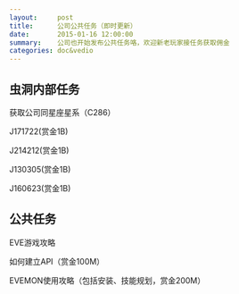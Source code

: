 ```yaml
---
layout:     post
title:      公司公共任务（即时更新）
date:       2015-01-16 12:00:00
summary:    公司也开始发布公共任务咯，欢迎新老玩家接任务获取佣金
categories: doc&vedio
---
```


## 虫洞内部任务

获取公司同星座星系（C286）

J171722(赏金1B)

J214212(赏金1B)

J130305(赏金1B)

J160623(赏金1B)


## 公共任务

EVE游戏攻略

如何建立API（赏金100M）

EVEMON使用攻略（包括安装、技能规划，赏金200M）

